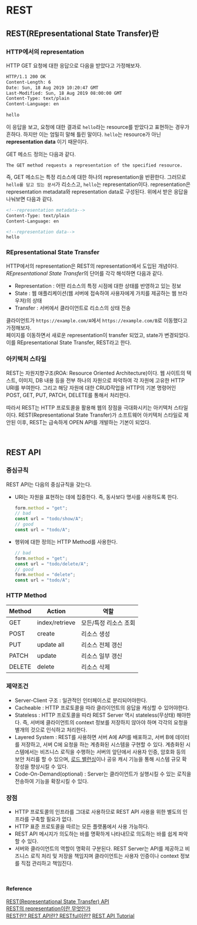 # REST

## REST(REpresentational State Transfer)란

### HTTP에서의 representation   
HTTP GET 요청에 대한 응답으로 다음을 받았다고 가정해보자.

```html
HTTP/1.1 200 OK  
Content-Length: 6  
Date: Sun, 18 Aug 2019 10:20:47 GMT  
Last-Modified: Sun, 18 Aug 2019 08:00:00 GMT  
Content-Type: text/plain  
Content-Language: en   
    
hello
```  

이 응답을 보고, 요청에 대한 결과로 `hello`라는 resource를 받았다고 표현하는 경우가 흔하다. 하지만 이는 엄밀히 말해 틀린 말이다. `hello`는 resource가 아닌 **representation data** 이기 때문이다.   

GET 메소드 정의는 다음과 같다.  

```
The GET method requests a representation of the specified resource.
```  

즉, GET 메소드는 특정 리소스에 대한 하나의 representation을 반환한다. 그러므로 `hello를 담고 있는 문서`가 리소스고, `hello`는 representation이다. representation은 representation metadata와 representation data로 구성된다. 위에서 받은 응답을 나눠보면 다음과 같다. 

```html
<!--representation metadata-->
Content-Type: text/plain  
Content-Language: en  
```

```html
<!--representation data-->
hello
```  

### REpresentational State Transfer
HTTP에서의 representation은 REST의 representation에서 도입된 개념이다.   
*REpresentational State Transfer*의 단어를 각각 해석하면 다음과 같다.   
* Representation : 어떤 리소스의 특정 시점에 대한 상태를 반영하고 있는 정보
* State : 웹 애플리케이션(웹 서버에 접속하여 사용자에게 가치를 제공하는 웹 브라우저)의 상태
* Transfer : 서버에서 클라이언트로 리소스의 상태 전송

클라이언트가 `https://example.com/A`에서 `https://example.com/B`로 이동했다고 가정해보자.  
페이지를 이동하면서 새로운 representation이 transfer 되었고, state가 변경되었다. 이를 REpresentational State Transfer, REST라고 한다.  

### 아키텍처 스타일
REST는 자원지향구조(ROA: Resource Oriented Architecture)이다. 웹 사이트의 텍스트, 이미지, DB 내용 등을 전부 하나의 자원으로 파악하여 각 자원에 고유한 HTTP URI를 부여한다. 그리고 해당 자원에 대한 CRUD작업을 HTTP의 기본 명령어인 POST, GET, PUT, PATCH, DELETE를 통해서 처리한다.  

따라서 REST는 HTTP 프로토콜을 활용해 웹의 장점을 극대화시키는 아키텍처 스타일이다. REST(Representational State Transfer)가 소프트웨어 아키텍처 스타일로 제안된 이후, REST는 급속하게 OPEN API를 개발하는 기본이 되었다.

<br/>

## REST API
 
### 중심규칙
REST API는 다음의 중심규칙을 갖는다.  

* URI는 자원을 표현하는 데에 집중한다. 즉, 동사보다 명사를 사용하도록 한다.
    
    ```js
    form.method = "get";
    // bad
    const url = "todo/show/A";
    // good
    const url = "todo/A";

    ```

* 행위에 대한 정의는 HTTP Method를 사용한다.
    
    ```js
    // bad
    form.method = "get";
    const url = "todo/delete/A";
    // good
    form.method = "delete";
    const url = "todo/A";
    ```

### HTTP Method
|Method|Action|역할|
|------|---|---|
|GET|index/retrieve|모든/특정 리소스 조회|
|POST|create|리소스 생성|
|PUT|update all|리소스 전체 갱신|
|PATCH|update|리소스 일부 갱신|
|DELETE|delete|리소스 삭제|

### 제약조건  

* Server-Client 구조 : 일관적인 인터페이스로 분리되어야한다. 
* Cacheable : HTTP 프로토콜을 따라 클라이언트의 응답을 캐싱할 수 있어야한다. 
* Stateless : HTTP 프로토콜을 따라 REST Server 역시 stateless(무상태) 해야한다. 즉, 서버에 클라이언트의 context 정보를 저장하지 않아야 하며 각각의 요청을 별개의 것으로 인식하고 처리한다. 
* Layered System : REST를 사용하면 서버 A에 API를 배포하고, 서버 B에 데이터를 저장하고, 서버 C에 요청을 하는 계층화된 시스템을 구현할 수 있다. 계층화된 시스템에서는 비즈니스 로직을 수행하는 서버의 앞단에서 사용자 인증, 암호화 등의 보안 처리를 할 수 있으며, [로드 밸런싱](https://github.com/Im-D/Dev-Docs/blob/master/Network/%EB%A1%9C%EB%93%9C%EB%B0%B8%EB%9F%B0%EC%8B%B1%20%26%20%ED%81%B4%EB%9F%AC%EC%8A%A4%ED%84%B0%EB%A7%81.md)이나 공유 캐시 기능을 통해 시스템 규모 확장성을 향상시킬 수 있다.  
* Code-On-Demand(optional) : Server는 클라이언트가 실행시킬 수 있는 로직을 전송하여 기능을 확장시킬 수 있다.

### 장점
* HTTP 프로토콜의 인프라를 그대로 사용하므로 REST API 사용을 위한 별도의 인프라를 구축할 필요가 없다.
* HTTP 표준 프로토콜을 따르는 모든 플랫폼에서 사용 가능하다.
* REST API 메시지가 의도하는 바를 명확하게 나타내므로 의도하는 바를 쉽게 파악할 수 있다.
* 서버와 클라이언트의 역할이 명확히 구분된다. REST Server는 API를 제공하고 비즈니스 로직 처리 및 저장을 책임지며 클라이언트는 사용자 인증이나 context 정보를 직접 관리하고 책임진다. 

<br/>

#### Reference
[REST(Representational State Transfer) API](https://poiemaweb.com/js-rest-api)  
[REST의 representation이란 무엇인가](https://blog.npcode.com/2017/04/03/rest의-representation이란-무엇인가/)  
[REST란? REST API란? RESTful이란?](https://gmlwjd9405.github.io/2018/09/21/rest-and-restful.html)
[REST API Tutorial](https://restfulapi.net/rest-architectural-constraints/#layered-system)